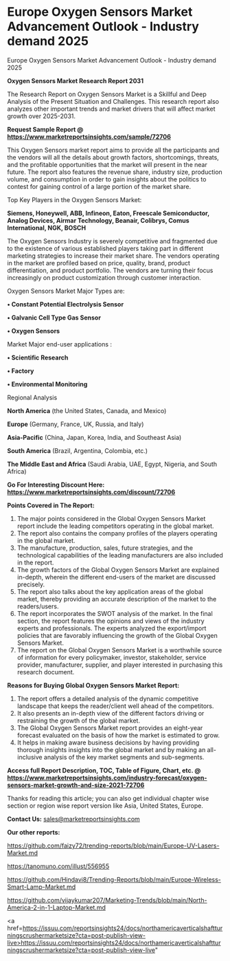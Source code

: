 # Europe Oxygen Sensors Market Advancement Outlook - Industry demand 2025
Europe Oxygen Sensors Market Advancement Outlook - Industry demand 2025

<strong>Oxygen Sensors Market Research Report 2031</strong>

The Research Report on Oxygen Sensors Market is a Skillful and Deep Analysis of the Present Situation and Challenges. This research report also analyzes other important trends and market drivers that will affect market growth over 2025-2031.

<strong>Request Sample Report @ <a href=https://www.marketreportsinsights.com/sample/72706>https://www.marketreportsinsights.com/sample/72706</a></strong>

This Oxygen Sensors market report aims to provide all the participants and the vendors will all the details about growth factors, shortcomings, threats, and the profitable opportunities that the market will present in the near future. The report also features the revenue share, industry size, production volume, and consumption in order to gain insights about the politics to contest for gaining control of a large portion of the market share.

Top Key Players in the Oxygen Sensors Market:

<strong>Siemens, Honeywell, ABB, Infineon, Eaton, Freescale Semiconductor, Analog Devices, Airmar Technology, Beanair, Colibrys, Comus International, NGK, BOSCH</strong>

The Oxygen Sensors Industry is severely competitive and fragmented due to the existence of various established players taking part in different marketing strategies to increase their market share. The vendors operating in the market are profiled based on price, quality, brand, product differentiation, and product portfolio. The vendors are turning their focus increasingly on product customization through customer interaction.

Oxygen Sensors Market Major Types are:

<strong>• Constant Potential Electrolysis Sensor

• Galvanic Cell Type Gas Sensor

• Oxygen Sensors</strong>

Market Major end-user applications :

<strong>• Scientific Research

• Factory

• Environmental Monitoring</strong>

Regional Analysis

</u><strong><b>North America</b></strong> (the United States, Canada, and Mexico)

<strong><b>Europe </b></strong>(Germany, France, UK, Russia, and Italy)

<strong><b>Asia-Pacific</b></strong> (China, Japan, Korea, India, and Southeast Asia)

<strong><b>South America</b></strong> (Brazil, Argentina, Colombia, etc.)

<strong><b>The Middle East and Africa</b></strong> (Saudi Arabia, UAE, Egypt, Nigeria, and South Africa)

<strong>Go For Interesting Discount Here: <a href=https://www.marketreportsinsights.com/discount/72706>https://www.marketreportsinsights.com/discount/72706</a></strong>

<strong>Points Covered in The Report:</strong>
<ol>
  <li>The major points considered in the Global Oxygen Sensors Market report include the leading competitors operating in the global market.</li>
  <li>The report also contains the company profiles of the players operating in the global market.</li>
  <li>The manufacture, production, sales, future strategies, and the technological capabilities of the leading manufacturers are also included in the report.</li>
  <li>The growth factors of the Global Oxygen Sensors Market are explained in-depth, wherein the different end-users of the market are discussed precisely.</li>
  <li>The report also talks about the key application areas of the global market, thereby providing an accurate description of the market to the readers/users.</li>
  <li>The report incorporates the SWOT analysis of the market. In the final section, the report features the opinions and views of the industry experts and professionals. The experts analyzed the export/import policies that are favorably influencing the growth of the Global Oxygen Sensors Market.</li>
  <li>The report on the Global Oxygen Sensors Market is a worthwhile source of information for every policymaker, investor, stakeholder, service provider, manufacturer, supplier, and player interested in purchasing this research document.</li>
</ol>
<strong>Reasons for Buying Global Oxygen Sensors Market Report:</strong>

<ol>
  <li>The report offers a detailed analysis of the dynamic competitive landscape that keeps the reader/client well ahead of the competitors.</li>
  <li>It also presents an in-depth view of the different factors driving or restraining the growth of the global market.</li>
  <li>The Global Oxygen Sensors Market report provides an eight-year forecast evaluated on the basis of how the market is estimated to grow.</li>
  <li>It helps in making aware business decisions by having providing thorough insights insights into the global market and by making an all-inclusive analysis of the key market segments and sub-segments.</li>
</ol>
<strong>Access full Report Description, TOC, Table of Figure, Chart, etc. @ <a href=https://www.marketreportsinsights.com/industry-forecast/oxygen-sensors-market-growth-and-size-2021-72706>https://www.marketreportsinsights.com/industry-forecast/oxygen-sensors-market-growth-and-size-2021-72706</a></strong>


Thanks for reading this article; you can also get individual chapter wise section or region wise report version like Asia, United States, Europe.

<strong>Contact Us:</strong>
sales@marketreportsinsights.com

<strong>Our other reports:</strong>

<a href=https://github.com/faizy72/trending-reports/blob/main/Europe-UV-Lasers-Market.md>https://github.com/faizy72/trending-reports/blob/main/Europe-UV-Lasers-Market.md</a>

<a href=https://tanomuno.com/illust/556955>https://tanomuno.com/illust/556955</a>

<a href=https://github.com/Hindavi8/Trending-Reports/blob/main/Europe-Wireless-Smart-Lamp-Market.md>https://github.com/Hindavi8/Trending-Reports/blob/main/Europe-Wireless-Smart-Lamp-Market.md</a>

<a href=https://github.com/vijaykumar207/Marketing-Trends/blob/main/North-America-2-in-1-Laptop-Market.md>https://github.com/vijaykumar207/Marketing-Trends/blob/main/North-America-2-in-1-Laptop-Market.md</a>

<a href=https://issuu.com/reportsinsights24/docs/northamericaverticalshaftturningscrushermarketsize?cta=post-publish-view-live>https://issuu.com/reportsinsights24/docs/northamericaverticalshaftturningscrushermarketsize?cta=post-publish-view-live</a>"
